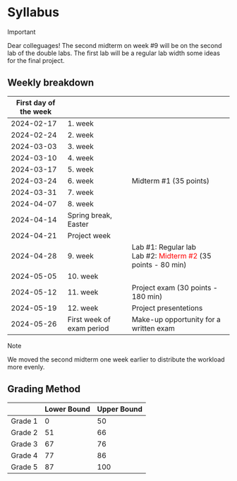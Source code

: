 # Syllabus

> [!IMPORTANT]
>
> Dear colleguages! The second midterm on week #9 will be on the second lab of the double labs. The first lab will be a regular lab width some ideas for the final project.

## Weekly breakdown

| First day of the week |                           |                                                              |
| --------------------- | ------------------------- | ------------------------------------------------------------ |
| 2024-02-17            | 1. week                   |                                                              |
| 2024-02-24            | 2. week                   |                                                              |
| 2024-03-03            | 3. week                   |                                                              |
| 2024-03-10            | 4. week                   |                                                              |
| 2024-03-17            | 5. week                   |                                                              |
| 2024-03-24            | 6. week                   | Midterm #1 (35 points)                                       |
| 2024-03-31            | 7. week                   |                                                              |
| 2024-04-07            | 8. week                   |                                                              |
| 2024-04-14            | Spring break, Easter      |                                                              |
| 2024-04-21            | Project week              |                                                              |
| 2024-04-28            | 9. week                   | Lab #1: Regular lab <br />Lab #2: <span style="color:red">Midterm #2 </span>(35 points - 80 min) |
| 2024-05-05            | 10. week                  |                                                              |
| 2024-05-12            | 11. week                  | Project exam (30 points - 180 min)                           |
| 2024-05-19            | 12. week                  | Project presentetions                                        |
| 2024-05-26            | First week of exam period | Make-up opportunity for a written exam                       |

> [!NOTE]
>
> We moved the second midterm one week earlier to distribute the workload more evenly.

## Grading Method

|         | Lower Bound | Upper Bound |
| ------- | ----------- | ----------- |
| Grade 1 | 0           | 50          |
| Grade 2 | 51          | 66          |
| Grade 3 | 67          | 76          |
| Grade 4 | 77          | 86          |
| Grade 5 | 87          | 100         |